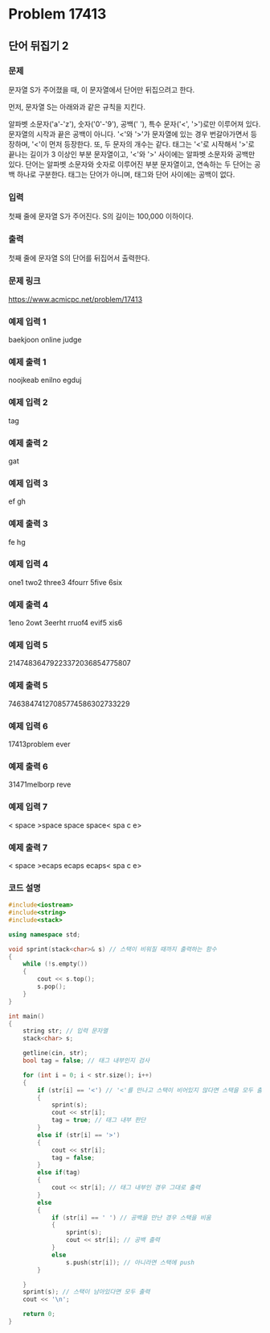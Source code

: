 # Problem 17413

## 단어 뒤집기 2

### 문제 
문자열 S가 주어졌을 때, 이 문자열에서 단어만 뒤집으려고 한다.

먼저, 문자열 S는 아래와과 같은 규칙을 지킨다.

알파벳 소문자('a'-'z'), 숫자('0'-'9'), 공백(' '), 특수 문자('<', '>')로만 이루어져 있다.
문자열의 시작과 끝은 공백이 아니다.
'<'와 '>'가 문자열에 있는 경우 번갈아가면서 등장하며, '<'이 먼저 등장한다. 또, 두 문자의 개수는 같다.
태그는 '<'로 시작해서 '>'로 끝나는 길이가 3 이상인 부분 문자열이고, '<'와 '>' 사이에는 알파벳 소문자와 공백만 있다. 단어는 알파벳 소문자와 숫자로 이루어진 부분 문자열이고, 연속하는 두 단어는 공백 하나로 구분한다. 태그는 단어가 아니며, 태그와 단어 사이에는 공백이 없다.

### 입력 
첫째 줄에 문자열 S가 주어진다. S의 길이는 100,000 이하이다.

### 출력 
첫째 줄에 문자열 S의 단어를 뒤집어서 출력한다.


### 문제 링크
<https://www.acmicpc.net/problem/17413>

### 예제 입력 1
baekjoon online judge


### 예제 출력 1 
noojkeab enilno egduj

### 예제 입력 2 
<open>tag<close>

### 예제 출력 2 
<open>gat<close>

### 예제 입력 3 
<ab cd>ef gh<ij kl>

### 예제 출력 3 
<ab cd>fe hg<ij kl>

### 예제 입력 4 
one1 two2 three3 4fourr 5five 6six

### 예제 출력 4 
1eno 2owt 3eerht rruof4 evif5 xis6

### 예제 입력 5 
<int><max>2147483647<long long><max>9223372036854775807

### 예제 출력 5 
<int><max>7463847412<long long><max>7085774586302733229

### 예제 입력 6 
<problem>17413<is hardest>problem ever<end>

### 예제 출력 6 
<problem>31471<is hardest>melborp reve<end>

### 예제 입력 7 
<   space   >space space space<    spa   c e>

### 예제 출력 7 
<   space   >ecaps ecaps ecaps<    spa   c e>


### 코드 설명
```cpp
#include<iostream>
#include<string>
#include<stack>

using namespace std;

void sprint(stack<char>& s) // 스택이 비워질 때까지 출력하는 함수
{
	while (!s.empty())
	{
		cout << s.top();
		s.pop();
	}
}

int main()
{
	string str; // 입력 문자열
	stack<char> s;

	getline(cin, str);
	bool tag = false; // 태그 내부인지 검사

	for (int i = 0; i < str.size(); i++)
	{
		if (str[i] == '<') // '<'를 만나고 스택이 비어있지 않다면 스택을 모두 출력
		{
			sprint(s);
			cout << str[i];
			tag = true; // 태그 내부 판단
		}
		else if (str[i] == '>')
		{
			cout << str[i];
			tag = false;
		}
		else if(tag)
		{
			cout << str[i]; // 태그 내부인 경우 그대로 출력
		}
		else
		{
			if (str[i] == ' ') // 공백을 만난 경우 스택을 비움
			{
				sprint(s);
				cout << str[i]; // 공백 출력
			}
			else
				s.push(str[i]); // 아니라면 스택에 push
		}

	}
	sprint(s); // 스택이 남아있다면 모두 출력
	cout << '\n';

	return 0;
}
```
